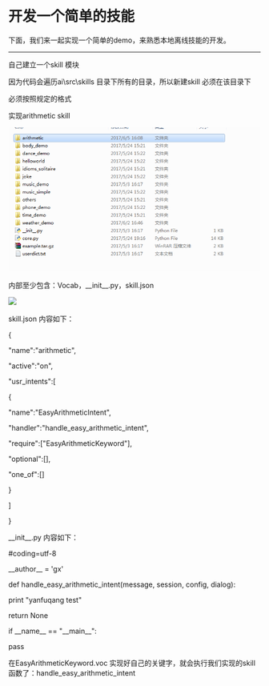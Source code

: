 # 开发一个简单的技能

下面，我们来一起实现一个简单的demo，来熟悉本地离线技能的开发。

---

自己建立一个skill 模块

因为代码会遍历ai\src\skills 目录下所有的目录，所以新建skill 必须在该目录下

必须按照规定的格式

实现arithmetic skill

![](/assets/6a072834-3bc6-11e8-8ff5-8c89a5b77afc.bmp)

内部至少包含：Vocab，\_\_init\_\_.py，skill.json

![](/assets/skill%E5%BC%80%E5%8F%91%E7%AE%80%E5%8D%95%E5%85%A5%E6%89%8B2.bmp)

skill.json 内容如下：

{

"name":"arithmetic",

"active":"on",

"usr\_intents":\[

{

"name":"EasyArithmeticIntent",

"handler":"handle\_easy\_arithmetic\_intent",

"require":\["EasyArithmeticKeyword"\],

"optional":\[\],

"one\_of":\[\]

}

\]

}

\_\_init\_\_.py 内容如下：

\#coding=utf-8

\_\_author\_\_ = 'gx'

def handle\_easy\_arithmetic\_intent\(message, session, config, dialog\):

print "yanfuqang test"

return None

if \_\_name\_\_ == "\_\_main\_\_":

pass

在EasyArithmeticKeyword.voc 实现好自己的关键字，就会执行我们实现的skill 函数了：handle\_easy\_arithmetic\_intent

